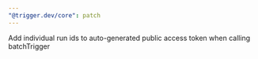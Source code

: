 ```yaml
---
"@trigger.dev/core": patch
---
```


Add individual run ids to auto-generated public access token when calling batchTrigger
